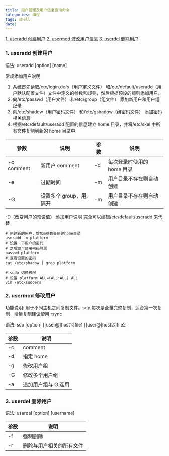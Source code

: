 ```yaml
---
title: 用户管理及用户信息查询命令
categories: 编程
tags: shell
date:
---
```


<a href="#useradd">1. useradd 创建用户</a>
<a href="#usermod">2. usermod 修改用户信息</a>
<a href="#userdel">3. userdel 删除用户</a>

<h3 id="useradd">1. useradd 创建用户</h3>

语法: useradd [option] [name]

常规添加用户说明

1. 系统首先读取/etc/login.defs（用户定义文件） 和/etc/default/useradd（用户默认配置文件）文件中定义的参数和规则，然后根据预设的规则添加用户。
2. 向/etc/passwd（用户文件） 和/etc/group（组文件） 添加新用户和用户组纪录
3. 向/etc/shadow（用户密码文件） 和/etc/gshadow（组密码文件） 添加密码相关信息
4. 根据/etc/default/useradd 配置的信息建立 home 目录，并将/etc/skel 中所有文件复制到新的 home 目录中

| 参数       | 说明                    | 参数 | 说明                       |
| ---------- | ----------------------- | ---- | -------------------------- |
| -c comment | 新用户 comment          | -d   | 每次登录时使用的 home 目录 |
| -e         | 过期时间                | -m   | 用户目录不存在则自动创建   |
| -G         | 设置多个 group，用,隔开 | -m   | 用户目录不存在则自动创建   |

-D（改变用户的预设值） 添加用户说明
完全可以编辑/etc/default/useradd 来代替

```shell
# 创建新的用户，增加m参数会创建home目录
useradd -m platform
# 设置一下用户的密码
# 之后即可使用密码登录
passwd platform
# 查看设置的密码
cat /etc/shadow | grep platform

# sudo 切换权限
# 设置 platform ALL=(ALL:ALL) ALL
vim /etc/sudoers
```

<h3 id="usermod">2. usermod 修改用户</h3>

功能说明: 用于不同主机之间复制文件。scp 每次是全量完整复制，适合第一次复制，增量复制建议使用 rsync

语法: scp [option] [[user@]host1:]file1 [[user@]host2:]file2

| 参数 | 说明                |
| ---- | ------------------- |
| -c   | comment             |
| -d   | 指定 home           |
| -g   | 修改用户组          |
| -G   | 修改多个用户组      |
| -a   | 追加用户组与 G 连用 |

<h3 id="userdel">3. userdel 删除用户</h3>

语法: userdel [option] [username]

| 参数 | 说明                     |
| ---- | ------------------------ |
| -f   | 强制删除                 |
| -r   | 删除与用户相关的所有文件 |
